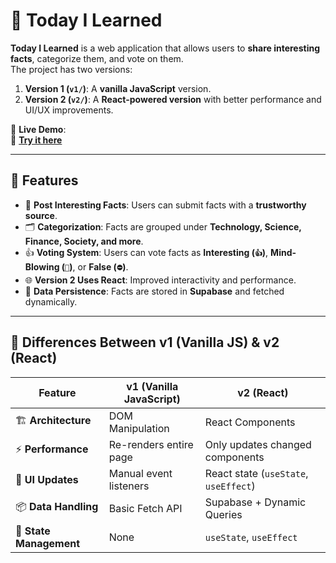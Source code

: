 # 🌟 Today I Learned

**Today I Learned** is a web application that allows users to **share interesting facts**, categorize them, and vote on them.  
The project has two versions:
1. **Version 1 (`v1/`)**: A **vanilla JavaScript** version.
2. **Version 2 (`v2/`)**: A **React-powered version** with better performance and UI/UX improvements.

🚀 **Live Demo**:  
🔗 **[Try it here](https://today-i-learned-minhaj.netlify.app/)**

---

## 🚀 Features
- 📝 **Post Interesting Facts**: Users can submit facts with a **trustworthy source**.
- 🗂️ **Categorization**: Facts are grouped under **Technology, Science, Finance, Society, and more**.
- 👍 **Voting System**: Users can vote facts as **Interesting (`👍`)**, **Mind-Blowing (`🤯`)**, or **False (`⛔`)**.
- 🌐 **Version 2 Uses React**: Improved interactivity and performance.
- 🔄 **Data Persistence**: Facts are stored in **Supabase** and fetched dynamically.

---

## 🔄 **Differences Between v1 (Vanilla JS) & v2 (React)**
| Feature                 | v1 (Vanilla JavaScript) | v2 (React) |
|-------------------------|------------------------|------------|
| 🏗 **Architecture**      | DOM Manipulation       | React Components |
| ⚡ **Performance**      | Re-renders entire page | Only updates changed components |
| 🎨 **UI Updates**       | Manual event listeners | React state (`useState`, `useEffect`) |
| 📦 **Data Handling**    | Basic Fetch API       | Supabase + Dynamic Queries |
| 🔄 **State Management** | None                   | `useState`, `useEffect` |
